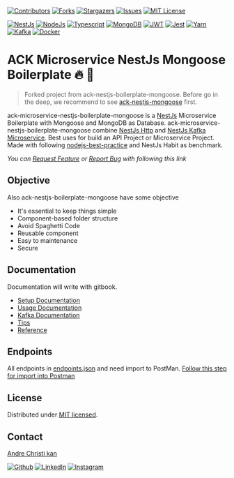 [![Contributors][ack-microservice-contributors-shield]][ack-contributors]
[![Forks][ack-microservice-forks-shield]][ack-forks]
[![Stargazers][ack-microservice-stars-shield]][ack-stars]
[![Issues][ack-microservice-issues-shield]][ack-issues]
[![MIT License][ack-microservice-license-shield]][license]

[![NestJs][nestjs-shield]][ref-nestjs]
[![NodeJs][nodejs-shield]][ref-nodejs]
[![Typescript][typescript-shield]][ref-typescript]
[![MongoDB][mongodb-shield]][ref-mongodb]
[![JWT][jwt-shield]][ref-jwt]
[![Jest][jest-shield]][ref-jest]
[![Yarn][yarn-shield]][ref-yarn]
[![Kafka][kafka-shield]][ref-kafka]
[![Docker][docker-shield]][ref-docker]

# ACK Microservice NestJs Mongoose Boilerplate 🔥 🚀

> Forked project from ack-nestjs-boilerplate-mongoose. Before go in the deep, we recommend to see [ack-nestjs-mongoose][ack-repo] first.

ack-microservice-nestjs-boilerplate-mongoose is a [NestJs][ref-nestjs] Microservice Boilerplate with Mongoose and MongoDB as Database.
ack-microservice-nestjs-boilerplate-mongoose combine [NestJs Http][ref-nestjs] and [NestJs Kafka Microservice][ref-nestjs-kafka-microservice].
Best uses for build an API Project or Microservice Project. Made with following [nodejs-best-practice][ref-nodejs-best-practice] and NestJs Habit as benchmark.

*You can [Request Feature][ack-microservice-issues] or [Report Bug][ack-microservice-issues] with following this link*

## Objective

Also ack-nestjs-boilerplate-mongoose have some objective

- It's essential to keep things simple
- Component-based folder structure
- Avoid Spaghetti Code
- Reusable component
- Easy to maintenance
- Secure

## Documentation

Documentation will write with gitbook.

- [Setup Documentation][ack-gitbook-setup]
- [Usage Documentation][ack-gitbook-usage]
- [Kafka Documentation][ack-gitbook-kafka]
- [Tips][ack-gitbook-tips]
- [Reference][ack-gitbook-reference]

## Endpoints

All endpoints in [endpoints.json][endpoints] and need import to PostMan. [Follow this step for import into Postman][ref-postman-import-export]

## License

Distributed under [MIT licensed][license].

## Contact

[Andre Christi kan][author-email]

[![Github][github-shield]][author-github]
[![LinkedIn][linkedin-shield]][author-linkedin]
[![Instagram][instagram-shield]][author-instagram]

<!-- ACK BADGE LINKS -->
[ack-contributors-shield]: https://img.shields.io/github/contributors/andrechristikan/ack-nestjs-boilerplate-mongoose?style=for-the-badge
[ack-forks-shield]: https://img.shields.io/github/forks/andrechristikan/ack-nestjs-boilerplate-mongoose?style=for-the-badge
[ack-stars-shield]: https://img.shields.io/github/stars/andrechristikan/ack-nestjs-boilerplate-mongoose?style=for-the-badge
[ack-issues-shield]: https://img.shields.io/github/issues/andrechristikan/ack-nestjs-boilerplate-mongoose?style=for-the-badge
[ack-license-shield]: https://img.shields.io/github/license/andrechristikan/ack-nestjs-boilerplate-mongoose?style=for-the-badge

<!-- ack microservice BADGE LINKS -->
[ack-microservice-contributors-shield]: https://img.shields.io/github/contributors/andrechristikan/ack-microservice-nestjs-boilerplate-mongoose?style=for-the-badge
[ack-microservice-forks-shield]: https://img.shields.io/github/forks/andrechristikan/ack-microservice-nestjs-boilerplate-mongoose?style=for-the-badge
[ack-microservice-stars-shield]: https://img.shields.io/github/stars/andrechristikan/ack-microservice-nestjs-boilerplate-mongoose?style=for-the-badge
[ack-microservice-issues-shield]: https://img.shields.io/github/issues/andrechristikan/ack-microservice-nestjs-boilerplate-mongoose?style=for-the-badge
[ack-microservice-license-shield]: https://img.shields.io/github/license/andrechristikan/ack-microservice-nestjs-boilerplate-mongoose?style=for-the-badge

[nestjs-shield]: https://img.shields.io/badge/nestjs-%23E0234E.svg?style=for-the-badge&logo=nestjs&logoColor=white
[nodejs-shield]: https://img.shields.io/badge/Node.js-339933?style=for-the-badge&logo=nodedotjs&logoColor=white
[typescript-shield]: https://img.shields.io/badge/TypeScript-007ACC?style=for-the-badge&logo=typescript&logoColor=white
[mongodb-shield]: https://img.shields.io/badge/MongoDB-white?style=for-the-badge&logo=mongodb&logoColor=4EA94B
[jwt-shield]: https://img.shields.io/badge/JWT-000000?style=for-the-badge&logo=JSON%20web%20tokens&logoColor=white
[jest-shield]: https://img.shields.io/badge/-jest-%23C21325?style=for-the-badge&logo=jest&logoColor=white
[yarn-shield]: https://img.shields.io/badge/yarn-%232C8EBB.svg?style=for-the-badge&logo=yarn&logoColor=white
[docker-shield]: https://img.shields.io/badge/docker-%230db7ed.svg?style=for-the-badge&logo=docker&logoColor=white
[kafka-shield]: https://img.shields.io/badge/kafka-0000?style=for-the-badge&logo=apachekafka&logoColor=black&color=white

[github-shield]: https://img.shields.io/badge/GitHub-100000?style=for-the-badge&logo=github&logoColor=white
[linkedin-shield]: https://img.shields.io/badge/LinkedIn-0077B5?style=for-the-badge&logo=linkedin&logoColor=white
[instagram-shield]: https://img.shields.io/badge/Instagram-E4405F?style=for-the-badge&logo=instagram&logoColor=white

<!-- CONTACTS -->
[author-linkedin]: https://linkedin.com/in/andrechristikan
[author-instagram]: https://www.instagram.com/___ac.k
[author-email]: mailto:ack@baibay.com
[author-github]: https://github.com/andrechristikan

<!-- Repo LINKS -->
[ack-repo]: https://github.com/andrechristikan/ack-nestjs-boilerplate-mongoose
[ack-issues]: https://github.com/andrechristikan/ack-nestjs-boilerplate-mongoose/issues
[ack-stars]: https://github.com/andrechristikan/ack-nestjs-boilerplate-mongoose/stargazers
[ack-forks]: https://github.com/andrechristikan/ack-nestjs-boilerplate-mongoose/network/members
[ack-contributors]: https://github.com/andrechristikan/ack-nestjs-boilerplate-mongoose/graphs/contributors
[ack-history]: https://github.com/andrechristikan/ack-nestjs-boilerplate-mongoose/commits/main

<!-- ack microservice -->
[ack-microservice-repo]: https://github.com/andrechristikan/ack-microservice-nestjs-boilerplate-mongoose
[ack-microservice-issues]:https://github.com/andrechristikan/ack-microservice-nestjs-boilerplate-mongoose/issues
[ack-microservice-stars]:https://github.com/andrechristikan/ack-microservice-nestjs-boilerplate-mongoose/stargazers
[ack-microservice-forks]:https://github.com/andrechristikan/ack-microservice-nestjs-boilerplate-mongoose/network/members
[ack-microservice-contributors]:https://github.com/andrechristikan/ack-microservice-nestjs-boilerplate-mongoose/graphs/contributors
[ack-microservice-history]:https://github.com/andrechristikan/ack-microservice-nestjs-boilerplate-mongoose/commits/main

<!-- license -->
[license]: LICENSE.md
[endpoints]: endpoints.json

<!-- Documents -->
[ack-gitbook-setup]: https://acks.gitbook.io/ack-nestjs-boilerplate-mongoose
[ack-gitbook-usage]: https://acks.gitbook.io/ack-nestjs-boilerplate-mongoose/v/usage-documentation/
[ack-gitbook-kafka]: https://acks.gitbook.io/ack-nestjs-boilerplate-mongoose/v/kafka-documentation/
[ack-gitbook-tips]: https://acks.gitbook.io/ack-nestjs-boilerplate-mongoose/v/tips/
[ack-gitbook-reference]: https://acks.gitbook.io/ack-nestjs-boilerplate-mongoose/v/reference/

<!-- Reference -->
[ref-nestjs]: http://nestjs.com
[ref-nestjs-kafka-microservice]: https://docs.nestjs.com/microservices/kafka
[ref-mongoose]: https://mongoosejs.com/
[ref-mongodb]: https://docs.mongodb.com/
[ref-nodejs-best-practice]: https://github.com/goldbergyoni/nodebestpractices
[ref-nodejs]: https://nodejs.org/
[ref-typescript]: https://www.typescriptlang.org/
[ref-jwt]: https://jwt.io
[ref-jest]: https://jestjs.io/docs/getting-started
[ref-docker]: https://docs.docker.com
[ref-yarn]: https://yarnpkg.com
[ref-kafka]: https://kafka.apache.org/quickstart
[ref-postman-import-export]: https://learning.postman.com/docs/getting-started/importing-and-exporting-data/
